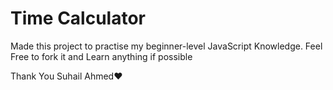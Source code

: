 # Time Calculator
Made this project to practise my beginner-level JavaScript Knowledge.
Feel Free to fork it and Learn anything if possible

Thank You
Suhail Ahmed❤️
